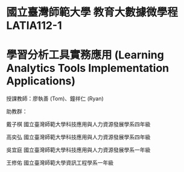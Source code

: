 # 國立臺灣師範大學 教育大數據微學程 LATIA112-1
# 學習分析工具實務應用 (Learning Analytics Tools Implementation Applications)

授課教師：廖執善 (Tom)、鐘祥仁 (Ryan)

助教群：

戴子棋  國立臺灣師範大學科技應用與人力資源發展學系四年級

高奕弘  國立臺灣師範大學科技應用與人力資源發展學系四年級

吳宜庭  國立臺灣師範大學科技應用與人力資源發展學系一年級

王修佑  國立臺灣師範大學資訊工程學系一年級
